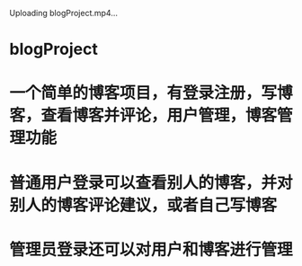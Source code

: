 

Uploading blogProject.mp4…

# blogProject
# 一个简单的博客项目，有登录注册，写博客，查看博客并评论，用户管理，博客管理功能
# 普通用户登录可以查看别人的博客，并对别人的博客评论建议，或者自己写博客
# 管理员登录还可以对用户和博客进行管理
